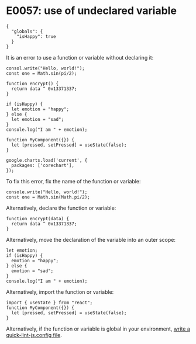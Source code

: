 # E0057: use of undeclared variable

```config-for-examples
{
  "globals": {
    "isHappy": true
  }
}
```

It is an error to use a function or variable without declaring it:

    consol.write("Hello, world!");
    const one = Math.sin(pi/2);

    function encrypt() {
      return data ^ 0x13371337;
    }

    if (isHappy) {
      let emotion = "happy";
    } else {
      let emotion = "sad";
    }
    console.log("I am " + emotion);

    function MyComponent({}) {
      let [pressed, setPressed] = useState(false);
    }

    google.charts.load('current', {
      packages: ['corechart'],
    });

To fix this error, fix the name of the function or variable:

    console.write("Hello, world!");
    const one = Math.sin(Math.pi/2);

Alternatively, declare the function or variable:

    function encrypt(data) {
      return data ^ 0x13371337;
    }

Alternatively, move the declaration of the variable into an outer scope:

    let emotion;
    if (isHappy) {
      emotion = "happy";
    } else {
      emotion = "sad";
    }
    console.log("I am " + emotion);

Alternatively, import the function or variable:

    import { useState } from "react";
    function MyComponent({}) {
      let [pressed, setPressed] = useState(false);
    }

Alternatively, if the function or variable is global in your environment, [write
a quick-lint-js.config file](https://quick-lint-js.com/config/).
